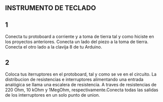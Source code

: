 ## INSTRUMENTO DE TECLADO

## 1

Conecta tu protoboard a corriente y a toma de tierra tal y como hiciste en los proyectos anteriores. Conecta un lado del piezo a la toma de tierra. Conecta el otro lado a la clavija 8 de tu Arduino.

## 2

Coloca tus iterruptores en el protoboard, tal y como se ve en el circuito. La distribucion de resistencias e interruptores alimentando una entrada analógica se llama una escalera de resistencia. A traves de resistencias de 220 Ohm, 10 kOhm y 1MegOhm, respectivamente.Conecta todas las salidas de los interruptores en un solo punto de union.


